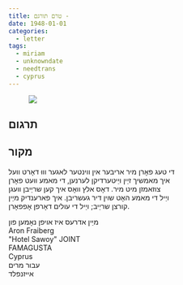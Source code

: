 ```yaml
---
title: טרם תורגם - 
date: 1948-01-01
categories:
  - letter
tags:
  - miriam
  - unknowndate
  - needtrans
  - cyprus
---
```


<figure class="half">
    <a  href="/pupko-papers/assets/images/1948-01-01-aron-fraiberg.jpg">
    <img src="/pupko-papers/assets/images/1948-01-01-aron-fraiberg.jpg"></a>
</figure>

## תרגום

## מקור

די טעג פאָרן מיר אריבער אין ווינטער לאגער וווּ דאָרט וועל  
איך מאמשיך זיַין ויַיטערדיקן לערנען, די מאמע וועט פאָרן  
צוזאמזן מיט מיר. דאָס אלץ וואָס איך קען שריַיבן וועגן  
ויַיל די מאמע האָט שוין דיר געשריבן. איך פארענדיק מיַין  
קורצן שריַיב; ויַיל די עולים דאָרפן אָפפאָרן.

מיַין אדרעס איז אויפן נאָמען פון  
Aron Fraiberg  
"Hotel Sawoy" JOINT  
FAMAGUSTA  
Cyprus  
עבור מרים  
אייזנפלד
